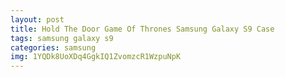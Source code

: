 ```yaml
---
layout: post
title: Hold The Door Game Of Thrones Samsung Galaxy S9 Case
tags: samsung galaxy s9
categories: samsung
img: 1YQDk8UoXDq4GgkIQ1ZvomzcR1WzpuNpK
---
```

